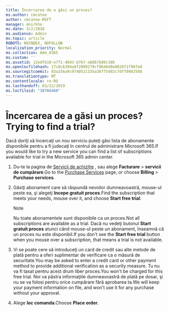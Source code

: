 ```yaml
---
title: Încercarea de a găsi un proces?
ms.author: cmcatee
author: cmcatee-MSFT
manager: mnirkhe
ms.date: 3/2/2018
ms.audience: Admin
ms.topic: article
ROBOTS: NOINDEX, NOFOLLOW
localization_priority: Normal
ms.collection: Adm_O365
ms.custom: ''
ms.assetid: 12edf610-e7f1-4693-b767-a8d67b09c10b
ms.openlocfilehash: 17c8cb304a8f2009279cf9646d8e0026f1f967e8
ms.sourcegitcommit: 03a156a9c9740521155a30775492c7dff0982588
ms.translationtype: MT
ms.contentlocale: ro-RO
ms.lasthandoff: 03/22/2019
ms.locfileid: "30766468"
---
```

# <a name="trying-to-find-a-trial"></a><span data-ttu-id="70b7a-102">Încercarea de a găsi un proces?</span><span class="sxs-lookup"><span data-stu-id="70b7a-102">Trying to find a trial?</span></span>

<span data-ttu-id="70b7a-103">Dacă doriţi să încercaţi un nou serviciu puteţi găsi lista de abonamente disponibile pentru a fi judecaţi în centrul de administrare Microsoft 365.</span><span class="sxs-lookup"><span data-stu-id="70b7a-103">If you would like to try a new service you can find a list of subscriptions available for trial in the Microsoft 365 admin center.</span></span>
  
1. <span data-ttu-id="70b7a-104">Du-te la pagina de [Servicii de achiziţie](https://go.microsoft.com/fwlink/p/?linkid=868433) , sau alege **Facturare** \> **servicii de cumpărare**.</span><span class="sxs-lookup"><span data-stu-id="70b7a-104">Go to the [Purchase Services](https://go.microsoft.com/fwlink/p/?linkid=868433) page, or choose **Billing** \> **Purchase services**.</span></span>
    
2. <span data-ttu-id="70b7a-105">Găsiţi abonament care să răspundă nevoilor dumneavoastră, mouse-ul peste ea, şi alegeţi **începe gratuit proces**.</span><span class="sxs-lookup"><span data-stu-id="70b7a-105">Find the subscription that meets your needs, mouse over it, and choose **Start free trial**.</span></span>
    
    > [!NOTE]
    > <span data-ttu-id="70b7a-106">Nu toate abonamentele sunt disponibile ca un proces.</span><span class="sxs-lookup"><span data-stu-id="70b7a-106">Not all subscriptions are available as a trial.</span></span> <span data-ttu-id="70b7a-107">Dacă nu vedeţi butonul **Start gratuit proces** atunci când mouse-ul peste un abonament, înseamnă că un proces nu este disponibil.</span><span class="sxs-lookup"><span data-stu-id="70b7a-107">If you don't see the **Start free trial** button when you mouse over a subscription, that means a trial is not available.</span></span> 
  
3. <span data-ttu-id="70b7a-108">Vi se poate cere să introduceţi un card de credit sau alte metode de plată pentru a oferi suplimentar de verificare ca o măsură de securitate.</span><span class="sxs-lookup"><span data-stu-id="70b7a-108">You may be asked to enter a credit card or other payment method to provide additional verification as a security measure.</span></span> <span data-ttu-id="70b7a-109">Tu nu va fi taxat pentru acest drum liber proces.</span><span class="sxs-lookup"><span data-stu-id="70b7a-109">You won't be charged for this free trial.</span></span> <span data-ttu-id="70b7a-110">Noi va păstra informaţiile dumneavoastră de plată pe dosar, şi nu se va folosi pentru orice cumpărare fără aprobarea ta.</span><span class="sxs-lookup"><span data-stu-id="70b7a-110">We will keep your payment information on file, and won't use it for any purchase without your approval.</span></span>
    
4. <span data-ttu-id="70b7a-111">Alege **loc comanda**.</span><span class="sxs-lookup"><span data-stu-id="70b7a-111">Choose **Place order**.</span></span>
    

